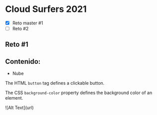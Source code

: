 # Cloud Surfers 2021
- [x] Reto master #1
- [ ] Reto #2
## Reto #1
## Contenido: 
- Nube
<p>The HTML <code>button</code> tag defines a clickable button.</p>
<p>The CSS <code>background-color</code> property defines the background color of an element.</p>
![Alt Text](url) 
